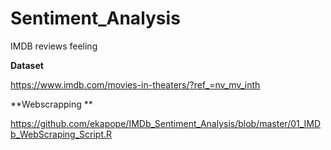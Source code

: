 # Sentiment_Analysis
IMDB reviews feeling 

**Dataset**

https://www.imdb.com/movies-in-theaters/?ref_=nv_mv_inth

**Webscrapping **

https://github.com/ekapope/IMDb_Sentiment_Analysis/blob/master/01_IMDb_WebScraping_Script.R


